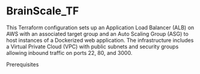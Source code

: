 # BrainScale_TF

This Terraform configuration sets up an Application Load Balancer (ALB) on AWS with an associated target group and an Auto Scaling Group (ASG) to host instances of a Dockerized web application. The infrastructure includes a Virtual Private Cloud (VPC) with public subnets and security groups allowing inbound traffic on ports 22, 80, and 3000.

Prerequisites
